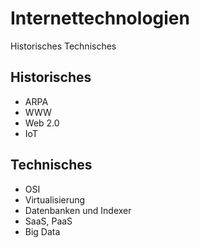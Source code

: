 Internettechnologien
====================
Historisches
Technisches

## Historisches
- ARPA
- WWW
- Web 2.0
- IoT

## Technisches
- OSI
- Virtualisierung
- Datenbanken und Indexer
- SaaS, PaaS
- Big Data
